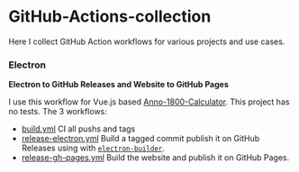 # GitHub-Actions-collection
Here I collect GitHub Action workflows for various projects and use cases.



### Electron
**Electron to GitHub Releases and Website to GitHub Pages**

I use this workflow for Vue.js based [Anno-1800-Calculator](https://github.com/suhrmann/Anno-1800-Calculator). This project has no tests. 
The 3 workflows: 
 - [build.yml](https://github.com/suhrmann/Anno-1800-Calculator/blob/master/.github/workflows/build.yml) CI all pushs and tags
 - [release-electron.yml](https://github.com/suhrmann/Anno-1800-Calculator/blob/master/.github/workflows/release-electron.yml) Build a tagged commit publish it on GitHub Releases using with [``electron-builder``](https://www.electron.build/configuration/publish).
 - [release-gh-pages.yml](https://github.com/suhrmann/Anno-1800-Calculator/blob/master/.github/workflows/release-gh-pages.yml) Build the website and publish it on GitHub Pages.
